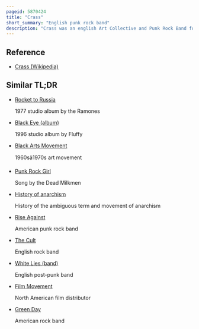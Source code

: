 ```yaml
---
pageid: 5870424
title: "Crass"
short_summary: "English punk rock band"
description: "Crass was an english Art Collective and Punk Rock Band formed in 1977 in epping Essex who promoted Anarchism as a political Ideology a Way of Life and a Resistance Movement. Crass popularised the anarchopunk Movement of the Punk Subculture advocating direct Action Animal Rights Feminism Anti-Fascism and environmental Activism. The band used and advocated a DIY ethic approach to its albums, sound collages, leaflets, and films."
---
```


## Reference

- [Crass (Wikipedia)](https://en.wikipedia.org/?curid=5870424)

## Similar TL;DR

- [Rocket to Russia](/tldr/en/rocket-to-russia)

  1977 studio album by the Ramones

- [Black Eye (album)](/tldr/en/black-eye-album)

  1996 studio album by Fluffy

- [Black Arts Movement](/tldr/en/black-arts-movement)

  1960sâ1970s art movement

- [Punk Rock Girl](/tldr/en/punk-rock-girl)

  Song by the Dead Milkmen

- [History of anarchism](/tldr/en/history-of-anarchism)

  History of the ambiguous term and movement of anarchism

- [Rise Against](/tldr/en/rise-against)

  American punk rock band

- [The Cult](/tldr/en/the-cult)

  English rock band

- [White Lies (band)](/tldr/en/white-lies-band)

  English post-punk band

- [Film Movement](/tldr/en/film-movement)

  North American film distributor

- [Green Day](/tldr/en/green-day)

  American rock band
